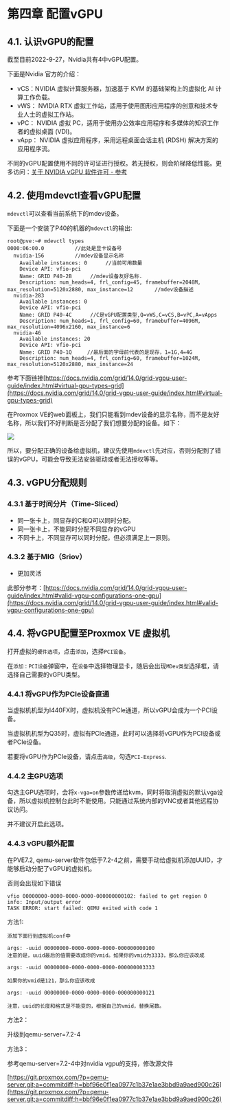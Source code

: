 # 第四章 配置vGPU

## 4.1. 认识vGPU的配置

截至目前2022-9-27，Nvidia共有4中vGPU配置。

下面是Nvidia 官方的介绍：

- vCS：NVIDIA 虚拟计算服务器，加速基于 KVM 的基础架构上的虚拟化 AI 计算工作负载。
- vWS： NVIDIA RTX 虚拟工作站，适用于使用图形应用程序的创意和技术专业人士的虚拟工作站。
- vPC： NVIDIA 虚拟 PC，适用于使用办公效率应用程序和多媒体的知识工作者的虚拟桌面 (VDI)。
- vApp： NVIDIA 虚拟应用程序，采用远程桌面会话主机 (RDSH) 解决方案的应用程序流。

不同的vGPU配置使用不同的许可证进行授权。若无授权，则会阶梯降低性能。更多访问：[关于 NVIDIA vGPU 软件许可 - 参考](https://www.nvidia.com/content/Control-Panel-Help/vLatest/zh-cn/mergedProjects/nvlicCHS/About_GRID_Licensing_-_Reference.htm)

## 4.2. 使用mdevctl查看vGPU配置

`mdevctl`可以查看当前系统下的mdev设备。

下面是一个安装了P40的机器的`mdevctl`的输出:
```
root@pve:~# mdevctl types
0000:06:00.0          //此处是显卡设备号
  nvidia-156          //mdev设备显示名称
    Available instances: 0      //当前可用数量
    Device API: vfio-pci 
    Name: GRID P40-2B      //mdev设备友好名称.
    Description: num_heads=4, frl_config=45, framebuffer=2048M, max_resolution=5120x2880, max_instance=12       //mdev设备描述
  nvidia-283
    Available instances: 0
    Device API: vfio-pci
    Name: GRID P40-4C      //C是vGPU配置类型,Q=vWS,C=vCS,B=vPC,A=vApps
    Description: num_heads=1, frl_config=60, framebuffer=4096M, max_resolution=4096x2160, max_instance=6
  nvidia-46
    Available instances: 20
    Device API: vfio-pci
    Name: GRID P40-1Q     //最后面的字母前代表的是现存，1=1G,4=4G
    Description: num_heads=4, frl_config=60, framebuffer=1024M, max_resolution=5120x2880, max_instance=24

  ```
参考下面链接[https://docs.nvidia.com/grid/14.0/grid-vgpu-user-guide/index.html#virtual-gpu-types-grid](https://docs.nvidia.com/grid/14.0/grid-vgpu-user-guide/index.html#virtual-gpu-types-grid)


在Proxmox VE的web面板上，我们只能看到mdev设备的显示名称，而不是友好名称，所以我们不好判断是否分配了我们想要分配的设备。如下：

![](https://foxi.buduanwang.vip/wp-content/uploads/2022/04/QQ20220428-141320.png)

所以，要分配正确的设备给虚拟机，建议先使用`mdevctl`先对应，否则分配到了错误的vGPU，可能会导致无法安装驱动或者无法授权等等。

## 4.3. vGPU分配规则

### 4.3.1 基于时间分片（Time-Sliced）

- 同一张卡上，同显存的C和Q可以同时分配。
- 同一张卡上，不能同时分配不同显存的vGPU
- 不同卡上，不同显存可以同时分配，但必须满足上一原则。

### 4.3.2 基于MIG（Sriov）

- 更加灵活

此部分参考：[https://docs.nvidia.com/grid/14.0/grid-vgpu-user-guide/index.html#valid-vgpu-configurations-one-gpu](https://docs.nvidia.com/grid/14.0/grid-vgpu-user-guide/index.html#valid-vgpu-configurations-one-gpu)


## 4.4. 将vGPU配置至Proxmox VE 虚拟机

打开虚拟的`硬件选项`，点击`添加`，选择`PCI设备`。

在`添加：PCI设备`弹窗中，在`设备`中选择物理显卡，随后会出现`MDev类型`选择框，请选择自己需要的vGPU类型。

### 4.4.1 将vGPU作为PCIe设备直通

当虚拟机机型为I440FX时，虚拟机没有PCIe通道，所以vGPU会成为一个PCI设备。

当虚拟机机型为Q35时，虚拟有PCIe通道，此时可以选择将vGPU作为PCI设备或者PCIe设备。

若要将vGPU作为PCIe设备，请点击`高级`，勾选`PCI-Express`.

### 4.4.2 主GPU选项

勾选主GPU选项时，会将`x-vga=on`参数传递给kvm，同时将取消虚拟的默认vga设备，所以虚拟机控制台此时不能使用。只能通过系统内部的VNC或者其他远程协议访问。

并不建议开启此选项。


### 4.4.3 vGPU额外配置

在PVE7.2, qemu-server软件包低于7.2-4之前，需要手动给虚拟机添加UUID，才能够启动分配了vGPU的虚拟机。

否则会出现如下错误

```
vfio 00000000-0000-0000-0000-000000000102: failed to get region 0 info: Input/output error
TASK ERROR: start failed: QEMU exited with code 1
```


方法1:

```
添加下面行到虚拟机conf中

args: -uuid 00000000-0000-0000-0000-000000000100
注意的是，uuid最后的值需要改成你的vmid。如果你的vmid为3333，那么你应该改成

args: -uuid 00000000-0000-0000-0000-000000003333

如果你的vmid是121，那么你应该改成

args: -uuid 00000000-0000-0000-0000-000000000121

注意，uuid的长度和格式是不能变的，根据自己的vmid，替换尾数。
```

方法2：

升级到qemu-server=7.2-4

方法3：

参考qemu-server=7.2-4中对nvidia vgpu的支持，修改源文件

[https://git.proxmox.com/?p=qemu-server.git;a=commitdiff;h=bbf96e0f1ea0977c1b37e1ae3bbd9a9aed900c26](https://git.proxmox.com/?p=qemu-server.git;a=commitdiff;h=bbf96e0f1ea0977c1b37e1ae3bbd9a9aed900c26)

